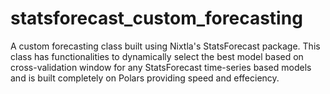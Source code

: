 # statsforecast_custom_forecasting
A custom forecasting class built using Nixtla's StatsForecast package. This class has functionalities to dynamically select the best model based on cross-validation window for any StatsForecast time-series based models and is built completely on Polars providing speed and effeciency. 

